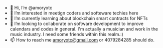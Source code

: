 - 👋 Hi, I’m @amoryxtc
- 👀 I’m interested in meetign coders and softeware techies here
- 🌱 I’m currently learning about blockchain smart contracts for NFTs
- 💞️ I’m looking to collaborate on software development to improve calendars and codes in general. I'm actually a musician and work in the music industry. I need some friends within this realm.:)
- 📫 How to reach me amoryxtc@gmail.com or 4079284285 should do. 

<!---
amoryxtc/amoryxtc is a ✨ special ✨ repository because its `README.md` (this file) appears on your GitHub profile.
You can click the Preview link to take a look at your changes.
--->
